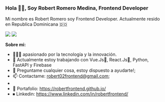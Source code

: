 <h3 align="start">Hola 👋🏽, Soy Robert Romero Medina, Frontend Developer</h3>

<p align="start" >Mi nombre es Robert Romero soy Frontend Developer. Actualmente resido en Republica Dominicana 🇩🇴</p>

<p >
<a href="https://twitter.com/robertfrontend"><img src="https://img.shields.io/twitter/follow/robertfrontend?style=social" /></a>
<a href="https://github.com/Robertfrontend"><img src="https://img.shields.io/github/followers/Robertrm0?label=follow&style=social" /></a>
</p>

**Sobre mi:**

- 👨🏽‍💻 apasionado por la tecnología y la innovación.
- 🌱 Actualmente estoy trabajando con Vue.Js💚, React.Js💙, Python, FastAPI y Firebase
- 💬 Preguntame cualquier cosa, estoy dispuesto a ayudarte!;
- 📫 Contactame: robert02frontend@gmail.com;
- 
- 📍  Portafolio: https://robertfrontend.github.io/
- ⏹ Linkedin: https://www.linkedin.com/in/robertfrontend/


